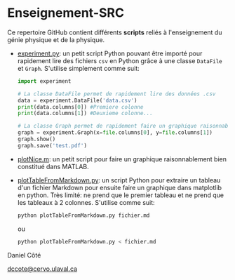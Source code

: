 # Enseignement-SRC
Ce repertoire GitHub contient différents **scripts** reliés à l'enseignement du génie physique et de la physique. 

* [experiment.py](experiment.py): un petit script Python pouvant être importé pour rapidement lire des fichiers `csv` en Python grâce à une classe `DataFile` et `Graph`. S'utilise simplement comme suit:
  
  ```python
  import experiment
  
  # La classe DataFile permet de rapidement lire des données .csv
  data = experiment.DataFile('data.csv')
  print(data.columns[0]) #Premiere colonne
  print(data.columns[1]) #Deuxieme colonne...
  
  # La classe Graph permet de rapidement faire un graphique raisonnable
  graph = experiment.Graph(x=file.columns[0], y=file.columns[1])
  graph.show()
  graph.save('test.pdf')
  ```
  
* [plotNice.m](plotNice.m): un petit script pour faire un graphique raisonnablement bien constitué dans MATLAB.

* [plotTableFromMarkdown.py](plotTableFromMarkdown.py): un script Python pour extraire un tableau d'un fichier Markdown pour ensuite faire un graphique dans matplotlib en python. Très limité: ne prend que le premier tableau et ne prend que les tableaux à 2 colonnes. S'utilise comme suit:

  ```bash
  python plotTableFromMarkdown.py fichier.md
  ```
  ou
  ```bash
  python plotTableFromMarkdown.py < fichier.md 
  ```





Daniel Côté

dccote@cervo.ulaval.ca

